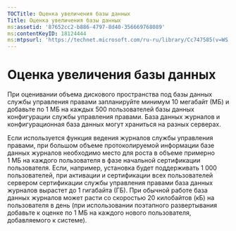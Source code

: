 ```yaml
---
TOCTitle: Оценка увеличения базы данных
Title: Оценка увеличения базы данных
ms:assetid: '87652cc2-b886-4797-8d40-356669768089'
ms:contentKeyID: 18124444
ms:mtpsurl: 'https://technet.microsoft.com/ru-ru/library/Cc747585(v=WS.10)'
---
```


Оценка увеличения базы данных
=============================

При оценивании объема дискового пространства под базы данных службы управления правами запланируйте минимум 10 мегабайт (МБ) и добавьте по 1 МБ на каждых 500 пользователей базы данных конфигурации службы управления правами. База данных журналов и конфигурационная база данных могут храниться на разных серверах.

Если используется функция ведения журналов службы управления правами, при большом объеме протоколируемой информации базе данных журналов необходимо место для роста в объеме примерно 1 МБ на каждого пользователя в фазе начальной сертификации пользователя. Если, например, установка будет поддерживать 1 000 пользователей, при активации и сертификации всех пользователей сервером сертификации службы управления правами база данных журналов вырастет до 1 гигабайта (ГБ). При обычной работе база данных журналов может расти со скоростью 20 килобайтов (кБ) на пользователя в день (при использовании поэтапного развертывания добавьте к оценке по 1 МБ на каждого нового пользователя, добавляемого к системе).
